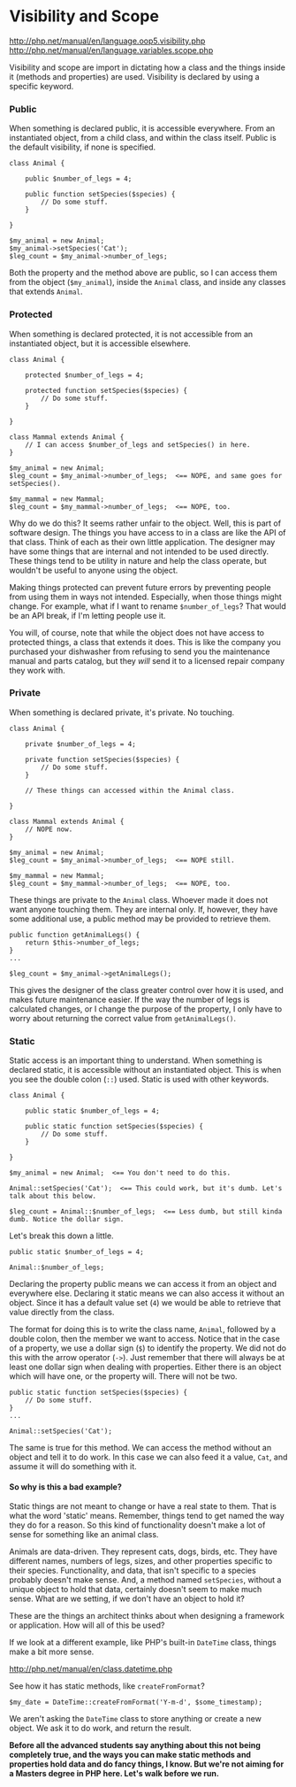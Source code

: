 # Visibility and Scope

http://php.net/manual/en/language.oop5.visibility.php
http://php.net/manual/en/language.variables.scope.php

Visibility and scope are import in dictating how a class and the things inside it (methods and properties) are used. 
Visibility is declared by using a specific keyword.

### Public

When something is declared public, it is accessible everywhere. From an instantiated object, from a child class, 
and within the class itself. Public is the default visibility, if none is specified.

```$xslt
class Animal {
 
    public $number_of_legs = 4;
 
    public function setSpecies($species) {
        // Do some stuff.
    }
 
}
 
$my_animal = new Animal;
$my_animal->setSpecies('Cat');
$leg_count = $my_animal->number_of_legs;
```

Both the property and the method above are public, so I can access them from the object (`$my_animal`), inside the 
`Animal` class, and inside any classes that extends `Animal`.

### Protected

When something is declared protected, it is not accessible from an instantiated object, but it is accessible elsewhere.

```$xslt
class Animal {
 
    protected $number_of_legs = 4;
 
    protected function setSpecies($species) {
        // Do some stuff.
    }
 
}
 
class Mammal extends Animal {
    // I can access $number_of_legs and setSpecies() in here.
}
 
$my_animal = new Animal;
$leg_count = $my_animal->number_of_legs;  <== NOPE, and same goes for setSpecies().
 
$my_mammal = new Mammal;
$leg_count = $my_mammal->number_of_legs;  <== NOPE, too.

```

Why do we do this? It seems rather unfair to the object. Well, this is part of software design. The things you have 
access to in a class are like the API of that class. Think of each as their own  little application. The designer may 
have some things that are internal and not intended to be used directly. These things tend to be utility in nature and 
help the class operate, but wouldn't be useful to anyone using the object. 

Making things protected can prevent future errors by preventing people from using them in ways not intended. Especially, 
when those things might change. For example, what if I want to rename `$number_of_legs`? That would be an API break, 
if I'm letting people use it.

You will, of course, note that while the object does not have access to protected things, a class that extends it does. 
This is like the company you purchased your dishwasher from refusing to send you the maintenance manual and parts 
catalog, but they _will_ send it to a licensed repair company they work with.

### Private

When something is declared private, it's private. No touching.

```$xslt
class Animal {
 
    private $number_of_legs = 4;
 
    private function setSpecies($species) {
        // Do some stuff.
    }
    
    // These things can accessed within the Animal class.
 
}
 
class Mammal extends Animal {
    // NOPE now.
}
 
$my_animal = new Animal;
$leg_count = $my_animal->number_of_legs;  <== NOPE still.
 
$my_mammal = new Mammal;
$leg_count = $my_mammal->number_of_legs;  <== NOPE, too.
```

These things are private to the `Animal` class. Whoever made it does not want anyone touching them. They are internal 
only. If, however, they have some additional use, a public method may be provided to retrieve them.

```$xslt
public function getAnimalLegs() {
    return $this->number_of_legs;
}
...
 
$leg_count = $my_animal->getAnimalLegs();
```

This gives the designer of the class greater control over how it is used, and makes future maintenance easier. If the 
way the number of legs is calculated changes, or I change the purpose of the property, I only have to worry about 
returning the correct value from `getAnimalLegs()`.

### Static

Static access is an important thing to understand. When something is declared static, it is accessible without an instantiated object. This is when you see the double 
colon (`::`) used. Static is used with other keywords.

```$xslt
class Animal {
 
    public static $number_of_legs = 4;
 
    public static function setSpecies($species) {
        // Do some stuff.
    }
 
}
 
$my_animal = new Animal;  <== You don't need to do this.
 
Animal::setSpecies('Cat');  <== This could work, but it's dumb. Let's talk about this below.
 
$leg_count = Animal::$number_of_legs;  <== Less dumb, but still kinda dumb. Notice the dollar sign.
```

Let's break this down a little.

```$xslt
public static $number_of_legs = 4;
 
Animal::$number_of_legs;
```

Declaring the property public means we can access it from an object and everywhere else. Declaring it static 
means we can also access it without an object. Since it has a default value set (`4`) we would be able to retrieve 
that value directly from the class.

The format for doing this is to write the class name, `Animal`, followed by a double colon, then the member we 
want to access. Notice that in the case of a property, we use a dollar sign (`$`) to identify the property. We did not do 
this with the arrow operator (`->`). Just remember that there will always be at least one dollar sign when dealing 
with properties. Either there is an object which will have one, or the property will. There will not be two.

```$xslt
public static function setSpecies($species) {
    // Do some stuff.
}
...
 
Animal::setSpecies('Cat');
```

The same is true for this method. We can access the method without an object and tell it to do work. In this 
case we can also feed it a value, `Cat`, and assume it will do something with it.

#### So why is this a bad example?

Static things are not meant to change or have a real state to them. That is what the word 'static' means. Remember, 
things tend to get named the way they do for a reason. So this kind of functionality doesn't make a lot of sense for 
something like an animal class. 

Animals are data-driven. They represent cats, dogs, birds, etc. They have different names, numbers of legs, sizes, and 
other properties specific to their species. Functionality, and data, that isn't specific to a species probably doesn't 
make sense. And, a method named `setSpecies`, without a unique object to hold that data, certainly doesn't seem to make 
much sense. What are we setting, if we don't have an object to hold it?

These are the things an architect thinks about when designing a framework or application. How will all of this be used?

If we look at a different example, like PHP's built-in `DateTime` class, things make a bit more sense.

http://php.net/manual/en/class.datetime.php

See how it has static methods, like `createFromFormat`?

```$xslt
$my_date = DateTime::createFromFormat('Y-m-d', $some_timestamp);
```

We aren't asking the `DateTime` class to store anything or create a new object. We ask it to do work, and return the 
result.

**Before all the advanced students say anything about this not being completely true, and the ways you can 
make static methods and properties hold data and do fancy things, I know. But we're not aiming for a Masters 
degree in PHP here. Let's walk before we run.**